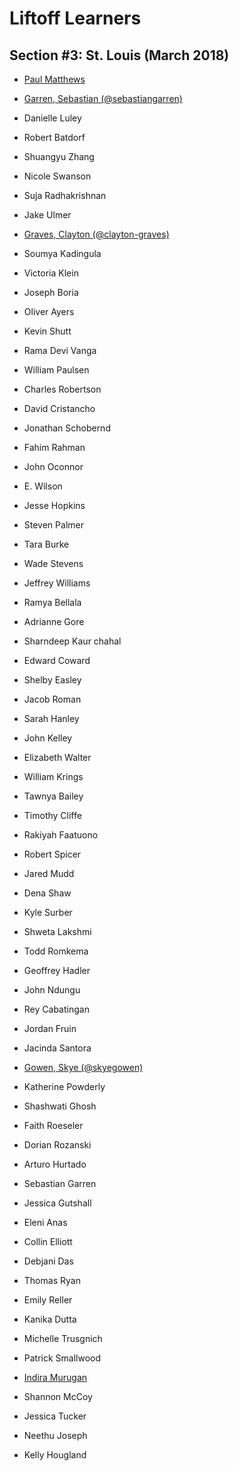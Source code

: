 # Liftoff Learners

## Section \#3: St. Louis (March 2018)

- [Paul Matthews](https://www.github.com/pdmxdd/liftoff-assignments)
- [Garren, Sebastian (@sebastiangarren)](https://github.com/sebastiangarren/liftoff-assignments)

- Danielle Luley
- Robert Batdorf
- Shuangyu Zhang
- Nicole Swanson
- Suja Radhakrishnan
- Jake Ulmer
- [Graves, Clayton (@clayton-graves)](https://github.com/clayton-graves/liftoff-assignments)
- Soumya Kadingula
- Victoria Klein
- Joseph Boria
- Oliver Ayers
- Kevin Shutt
- Rama Devi Vanga
- William Paulsen
- Charles Robertson
- David Cristancho
- Jonathan Schobernd
- Fahim Rahman
- John Oconnor
- E. Wilson
- Jesse Hopkins
- Steven Palmer
- Tara Burke
- Wade Stevens
- Jeffrey Williams
- Ramya Bellala
- Adrianne Gore
- Sharndeep Kaur chahal
- Edward Coward
- Shelby Easley
- Jacob Roman
- Sarah Hanley
- John Kelley
- Elizabeth Walter
- William Krings
- Tawnya Bailey
- Timothy Cliffe
- Rakiyah Faatuono
- Robert Spicer
- Jared Mudd
- Dena Shaw
- Kyle Surber
- Shweta Lakshmi
- Todd Romkema
- Geoffrey Hadler
- John Ndungu
- Rey Cabatingan
- Jordan Fruin
- Jacinda Santora
- [Gowen, Skye (@skyegowen)](https://github.com/skyegowen/liftoff-assignments)
- Katherine Powderly
- Shashwati Ghosh
- Faith Roeseler 
- Dorian Rozanski
- Arturo Hurtado
- Sebastian Garren
- Jessica Gutshall
- Eleni Anas
- Collin Elliott
- Debjani Das
- Thomas Ryan
- Emily Reller
- Kanika Dutta
- Michelle Trusgnich
- Patrick Smallwood
- [Indira Murugan](https://github.com/IndiraMur/liftoff-assignments.git)
- Shannon McCoy
- Jessica Tucker 
- Neethu Joseph
- Kelly Hougland

